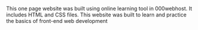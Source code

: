 This one page website was built using online learning tool in 000webhost.
It includes HTML and CSS files.
This website was built to learn and practice the basics of front-end web development
